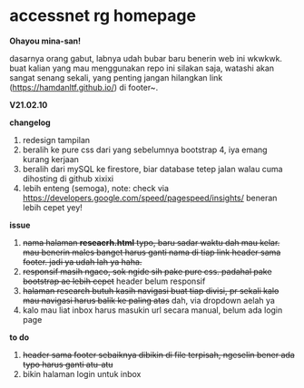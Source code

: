 # accessnet rg homepage

**Ohayou mina-san!**

dasarnya orang gabut, labnya udah bubar baru benerin web ini wkwkwk. buat kalian yang mau menggunakan repo ini silakan saja, watashi akan sangat senang sekali, yang penting jangan hilangkan link (https://hamdanltf.github.io/) di footer~.



**V21.02.10**

**changelog**

1. redesign tampilan
2. beralih ke pure css dari yang sebelumnya bootstrap 4, iya emang kurang kerjaan
3. beralih dari mySQL ke firestore, biar database tetep jalan walau cuma dihosting di github xixixi
4. lebih enteng (semoga), note: check via https://developers.google.com/speed/pagespeed/insights/ beneran lebih cepet yey!



**issue**

1. ~~nama halaman **reseacrh.html** typo, baru sadar waktu dah mau kelar. mau benerin males banget harus ganti nama di tiap link header sama footer. jadi ya udah lah ya haha.~~ 
2. ~~responsif masih ngaco, sok ngide sih pake pure css. padahal pake bootstrap ae lebih cepet~~ header belum responsif
3. ~~halaman research butuh kasih navigasi buat tiap divisi, pr sekali kalo mau navigasi harus balik ke paling atas~~ dah, via dropdown aelah ya
4. kalo mau liat inbox harus masukin url secara manual, belum ada login page



**to do**

1. ~~header sama footer sebaiknya dibikin di file terpisah, ngeselin bener ada typo harus ganti atu-atu~~
2. bikin halaman login untuk inbox